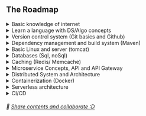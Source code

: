 ## The Roadmap

<details>
	<summary>Basic knowledge of internet</summary>
	
- [How does the Internet work?](https://developer.mozilla.org/en-US/docs/Learn/Common_questions/How_does_the_Internet_work)
- [What is HTTP?](https://developer.mozilla.org/en-US/docs/Web/HTTP)
- [How does a browser work?](https://medium.com/@monica1109/how-does-web-browsers-work-c95ad628a509)
- [Domain Name System](https://developer.mozilla.org/en-US/docs/Glossary/DNS)
- [Web hosting services](https://en.wikipedia.org/wiki/Web_hosting_service)    
</details>

<details>
	<summary>Learn a language with DS/Algo concepts</summary>	
Make sure to learn it's quirks and core detail about it's runtime. e.g. concurency, memory model etc.
	
- Go
	- [A Tour of Go](https://tour.golang.org/welcome/1)
- Rust
---
- C#
---
- Javascript
- Python
- Ruby
</details>

<details>
	<summary>Version control system (Git basics and Github)</summary>
	
- [Learn Git](https://www.tutorialspoint.com/git/index.htm)
</details>

<details>
	<summary>Dependency management and build system (Maven)</summary>
  
</details>

<details>
	<summary>Basic Linux and server (tomcat)</summary>
  
</details>

<details>
	<summary>Databases (Sql, noSql)</summary>	
	
- SQL
---
- NoSQL
	- [RavenDb Bootcamp](https://github.com/ravendb/bootcamp)
</details>

<details>
	<summary>Caching (Redis/ Memcache)</summary>
  
</details>

<details>
	<summary>Microservice Concepts, API and API Gateway</summary>
	
- [Microservices](https://www.nginx.com/blog/introduction-to-microservices/)
- [Microservice Architecture](https://microservices.io/patterns/microservices.html)
- [API Gateway](https://microservices.io/patterns/apigateway.html)
   
</details>
<details>
	<summary>Distributed System and Architecture</summary>
  
</details>

<details>
	<summary>Containerization (Docker)</summary>
  
</details>

<details>
	<summary>Serverless architecture</summary>
  
</details>

<details>
	<summary>CI/CD</summary>
  
</details>

###### 🥇 [Share contents and collaborate :D](https://github.com/praiakov/Backend-Roadmap/pulls)
